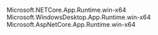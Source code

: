  

Microsoft.NETCore.App.Runtime.win-x64  
Microsoft.WindowsDesktop.App.Runtime.win-x64  
Microsoft.AspNetCore.App.Runtime.win-x64  
